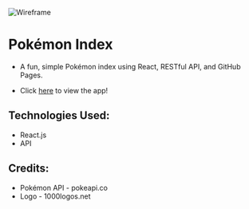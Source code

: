 ![Wireframe](https://i.imgur.com/Br4j7cd.png)

# Pokémon Index

* A fun, simple Pokémon index using React, RESTful API, and GitHub Pages.

* Click [here](https://lincolnyouree.github.io/Pokemon-Index/) to view the app!

## Technologies Used: 

* React.js
* API

## Credits:

* Pokémon API - pokeapi.co
* Logo - 1000logos.net 